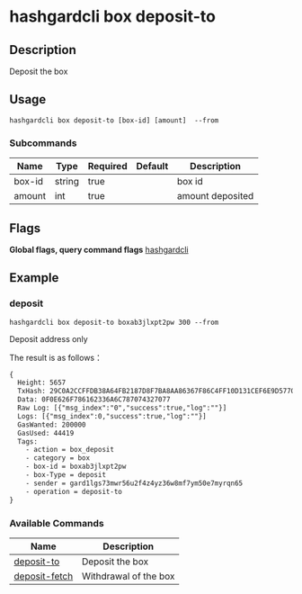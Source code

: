 # hashgardcli box deposit-to

## Description
Deposit the box



## Usage
```shell
hashgardcli box deposit-to [box-id] [amount]  --from
```



### Subcommands

| Name | Type  | Required  | Default| Description    |
| ------ | ------ | -------- | ------ | ------------ |
| box-id | string | true |        | box id |
| amount | int   | true |        | amount deposited  |



## Flags

**Global flags, query command flags** [hashgardcli](../README.md)

## Example

### deposit

```shell
hashgardcli box deposit-to boxab3jlxpt2pw 300 --from
```

Deposit address only



The result is as follows：

```txt
{
  Height: 5657
  TxHash: 29C0A2CCFFDB38A64FB2187D8F7BA8AA86367F86C4FF10D131CEF6E9D5770235
  Data: 0F0E626F786162336A6C787074327077
  Raw Log: [{"msg_index":"0","success":true,"log":""}]
  Logs: [{"msg_index":0,"success":true,"log":""}]
  GasWanted: 200000
  GasUsed: 44419
  Tags:
    - action = box_deposit
    - category = box
    - box-id = boxab3jlxpt2pw
    - box-Type = deposit
    - sender = gard1lgs73mwr56u2f4z4yz36w8mf7ym50e7myrqn65
    - operation = deposit-to
}
```



### Available Commands

| Name                           | Description                |
| --------------------------------- | ------------------------ |
| [deposit-to](deposit-to.md)       | Deposit the box |
| [deposit-fetch](deposit-fetch.md) | Withdrawal of the box |
